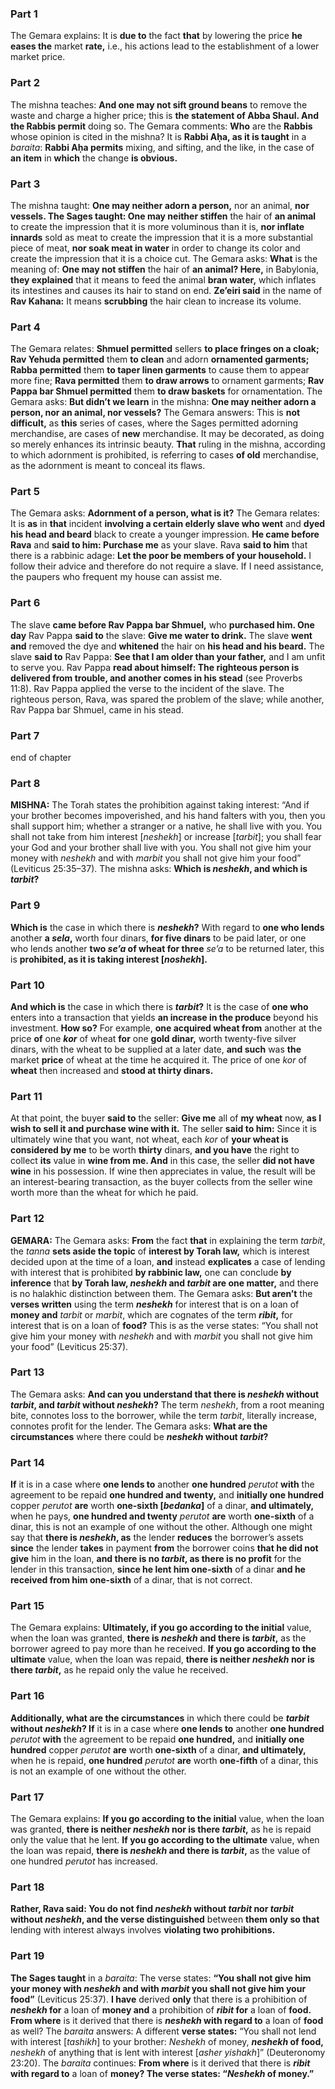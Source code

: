 ### Part 1
The Gemara explains: It is <b>due to</b> the fact <b>that</b> by lowering the price <b>he eases the</b> market <b>rate,</b> i.e., his actions lead to the establishment of a lower market price.

### Part 2
The mishna teaches: <b>And one may not sift ground beans</b> to remove the waste and charge a higher price; this is <b>the statement of Abba Shaul. And the Rabbis permit</b> doing so. The Gemara comments: <b>Who</b> are the <b>Rabbis</b> whose opinion is cited in the mishna? It is <b>Rabbi Aḥa, as it is taught</b> in a <i>baraita</i>: <b>Rabbi Aḥa permits</b> mixing, and sifting, and the like, in the case of <b>an item</b> in <b>which</b> the change <b>is obvious.</b>

### Part 3
The mishna taught: <b>One may neither adorn a person,</b> nor an animal, <b>nor vessels. The Sages taught: One may neither stiffen</b> the hair of <b>an animal</b> to create the impression that it is more voluminous than it is, <b>nor inflate innards</b> sold as meat to create the impression that it is a more substantial piece of meat, <b>nor soak meat in water</b> in order to change its color and create the impression that it is a choice cut. The Gemara asks: <b>What</b> is the meaning of: <b>One may not stiffen</b> the hair of <b>an animal? Here,</b> in Babylonia, <b>they explained</b> that it means to feed the animal <b>bran water,</b> which inflates its intestines and causes its hair to stand on end. <b>Ze’eiri said</b> in the name of <b>Rav Kahana:</b> It means <b>scrubbing</b> the hair clean to increase its volume.

### Part 4
The Gemara relates: <b>Shmuel permitted</b> sellers <b>to place fringes on a cloak; Rav Yehuda permitted</b> them <b>to clean</b> and adorn <b>ornamented garments; Rabba permitted</b> them <b>to taper linen garments</b> to cause them to appear more fine; <b>Rava permitted</b> them <b>to draw arrows</b> to ornament garments; <b>Rav Pappa bar Shmuel permitted</b> them <b>to draw baskets</b> for ornamentation. The Gemara asks: <b>But didn’t we learn</b> in the mishna: <b>One may neither adorn a person, nor an animal, nor vessels?</b> The Gemara answers: This is <b>not difficult,</b> as <b>this</b> series of cases, where the Sages permitted adorning merchandise, are cases of <b>new</b> merchandise. It may be decorated, as doing so merely enhances its intrinsic beauty. <b>That</b> ruling in the mishna, according to which adornment is prohibited, is referring to cases <b>of old</b> merchandise, as the adornment is meant to conceal its flaws.

### Part 5
The Gemara asks: <b>Adornment of a person, what is it?</b> The Gemara relates: It is <b>as</b> in <b>that</b> incident <b>involving a certain elderly slave who went</b> and <b>dyed his head and beard</b> black to create a younger impression. <b>He came before Rava</b> and <b>said to him: Purchase me</b> as your slave. Rava <b>said to him</b> that there is a rabbinic adage: <b>Let the poor be members of your household.</b> I follow their advice and therefore do not require a slave. If I need assistance, the paupers who frequent my house can assist me.

### Part 6
The slave <b>came before Rav Pappa bar Shmuel,</b> who <b>purchased him. One day</b> Rav Pappa <b>said to</b> the slave: <b>Give me water to drink.</b> The slave <b>went and</b> removed the dye and <b>whitened</b> the hair on <b>his head and his beard.</b> The slave <b>said to</b> Rav Pappa: <b>See that I am older than your father,</b> and I am unfit to serve you. Rav Pappa <b>read about himself: The righteous person is delivered from trouble, and another comes in his stead</b> (see Proverbs 11:8). Rav Pappa applied the verse to the incident of the slave. The righteous person, Rava, was spared the problem of the slave; while another, Rav Pappa bar Shmuel, came in his stead.

### Part 7
end of chapter

### Part 8
<strong>MISHNA:</strong> The Torah states the prohibition against taking interest: “And if your brother becomes impoverished, and his hand falters with you, then you shall support him; whether a stranger or a native, he shall live with you. You shall not take from him interest [<i>neshekh</i>] or increase [<i>tarbit</i>]; you shall fear your God and your brother shall live with you. You shall not give him your money with <i>neshekh</i> and with <i>marbit</i> you shall not give him your food” (Leviticus 25:35–37). The mishna asks: <b>Which is <i>neshekh</i>, and which is <i>tarbit</i>?</b>

### Part 9
<b>Which is</b> the case in which there is <b><i>neshekh</i>?</b> With regard to <b>one who lends</b> another <b>a <i>sela</i>,</b> worth four dinars, <b>for five dinars</b> to be paid later, or one who lends another <b>two <i>se’a</i> of wheat for three</b> <i>se’a</i> to be returned later, this is <b>prohibited, as it is taking interest [<i>noshekh</i>].</b>

### Part 10
<b>And which is</b> the case in which there is <b><i>tarbit</i>?</b> It is the case of <b>one who</b> enters into a transaction that yields <b>an increase in the produce</b> beyond his investment. <b>How so?</b> For example, <b>one acquired wheat from</b> another at the price <b>of</b> one <b><i>kor</i></b> of wheat <b>for</b> one <b>gold dinar,</b> worth twenty-five silver dinars, with the wheat to be supplied at a later date, <b>and such</b> was <b>the</b> market <b>price</b> of wheat at the time he acquired it. The price of one <i>kor</i> of <b>wheat</b> then increased and <b>stood at thirty dinars.</b>

### Part 11
At that point, the buyer <b>said to</b> the seller: <b>Give me</b> all of <b>my wheat</b> now, <b>as I wish to sell it and purchase wine with it.</b> The seller <b>said to him:</b> Since it is ultimately wine that you want, not wheat, each <i>kor</i> of <b>your wheat is considered by me</b> to be worth <b>thirty</b> dinars, <b>and you have</b> the right to collect <b>its</b> value in <b>wine from me. And</b> in this case, the seller <b>did not have wine</b> in his possession. If wine then appreciates in value, the result will be an interest-bearing transaction, as the buyer collects from the seller wine worth more than the wheat for which he paid.

### Part 12
<strong>GEMARA:</strong> The Gemara asks: <b>From</b> the fact <b>that</b> in explaining the term <i>tarbit</i>, the <i>tanna</i> <b>sets aside the topic</b> of <b>interest by Torah law,</b> which is interest decided upon at the time of a loan, <b>and</b> instead <b>explicates</b> a case of lending with interest that is prohibited <b>by rabbinic law,</b> one can conclude <b>by inference</b> that <b>by Torah law, <i>neshekh</i> and <i>tarbit</i> are one matter,</b> and there is no halakhic distinction between them. The Gemara asks: <b>But aren’t</b> the <b>verses written</b> using the term <b><i>neshekh</i></b> for interest that is on a loan of <b>money and</b> <i>tarbit</i> or <i>marbit</i>, which are cognates of the term <b><i>ribit</i>,</b> for interest that is on a loan of <b>food?</b> This is as the verse states: “You shall not give him your money with <i>neshekh</i> and with <i>marbit</i> you shall not give him your food” (Leviticus 25:37).

### Part 13
The Gemara asks: <b>And can you understand that there is <i>neshekh</i> without <i>tarbit</i>, and <i>tarbit</i> without <i>neshekh</i>?</b> The term <i>neshekh</i>, from a root meaning bite, connotes loss to the borrower, while the term <i>tarbit</i>, literally increase, connotes profit for the lender. The Gemara asks: <b>What are the circumstances</b> where there could be <b><i>neshekh</i> without <i>tarbit</i>?</b>

### Part 14
<b>If</b> it is in a case where <b>one lends to</b> another <b>one hundred</b> <i>perutot</i> <b>with</b> the agreement to be repaid <b>one hundred and twenty,</b> and <b>initially one hundred</b> copper <i>perutot</i> <b>are</b> worth <b>one-sixth [<i>bedanka</i>]</b> of a dinar, <b>and ultimately,</b> when he pays, <b>one hundred and twenty</b> <i>perutot</i> <b>are</b> worth <b>one-sixth</b> of a dinar, this is not an example of one without the other. Although one might say that <b>there is <i>neshekh</i>, as</b> the lender <b>reduces</b> the borrower’s assets <b>since</b> the lender <b>takes</b> in payment <b>from</b> the borrower coins <b>that he did not give</b> him in the loan, <b>and there is no <i>tarbit</i>, as there is no profit</b> for the lender in this transaction, <b>since he lent him one-sixth</b> of a dinar <b>and he received from him one-sixth</b> of a dinar, that is not correct.

### Part 15
The Gemara explains: <b>Ultimately, if you go according to the initial</b> value, when the loan was granted, <b>there is <i>neshekh</i> and there is <i>tarbit</i>,</b> as the borrower agreed to pay more than he received. <b>If you go according to the ultimate</b> value, when the loan was repaid, <b>there is neither <i>neshekh</i> nor is there <i>tarbit</i>,</b> as he repaid only the value he received.

### Part 16
<b>Additionally, what are the circumstances</b> in which there could be <b><i>tarbit</i> without <i>neshekh</i>? If</b> it is in a case where <b>one lends to</b> another <b>one hundred</b> <i>perutot</i> <b>with</b> the agreement to be repaid <b>one hundred,</b> and <b>initially one hundred</b> copper <i>perutot</i> <b>are</b> worth <b>one-sixth</b> of a dinar, <b>and ultimately,</b> when he is repaid, <b>one hundred</b> <i>perutot</i> <b>are</b> worth <b>one-fifth</b> of a dinar, this is not an example of one without the other.

### Part 17
The Gemara explains: <b>If you go according to the initial</b> value, when the loan was granted, <b>there is neither <i>neshekh</i> nor is there <i>tarbit</i>,</b> as he is repaid only the value that he lent. <b>If you go according to the ultimate</b> value, when the loan was repaid, <b>there is <i>neshekh</i> and there is <i>tarbit</i>,</b> as the value of one hundred <i>perutot</i> has increased.

### Part 18
<b>Rather, Rava said: You do not find <i>neshekh</i> without <i>tarbit</i> nor <i>tarbit</i> without <i>neshekh</i>, and the verse distinguished</b> between <b>them only so that</b> lending with interest always involves <b>violating two prohibitions.</b>

### Part 19
<b>The Sages taught</b> in a <i>baraita</i>: The verse states: <b>“You shall not give him your money with <i>neshekh</i> and with <i>marbit</i> you shall not give him your food”</b> (Leviticus 25:37). <b>I have</b> derived <b>only</b> that there is a prohibition of <b><i>neshekh</i> for</b> a loan of <b>money and</b> a prohibition of <b><i>ribit</i> for</b> a loan of <b>food. From where</b> is it derived that there is <b><i>neshekh</i> with regard to</b> a loan of <b>food</b> as well? The <i>baraita</i> answers: A different <b>verse states:</b> “You shall not lend with interest [<i>tashikh</i>] to your brother: <i>Neshekh</i> of money, <b><i>neshekh</i> of food,</b> <i>neshekh</i> of anything that is lent with interest [<i>asher yishakh</i>]” (Deuteronomy 23:20). The <i>baraita</i> continues: <b>From where</b> is it derived that there is <b><i>ribit</i> with regard to</b> a loan of <b>money? The verse states: “<i>Neshekh</i> of money.”</b>